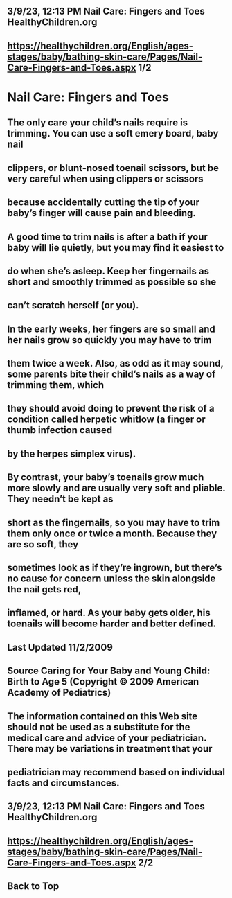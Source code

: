 ## 3/9/23, 12:13 PM Nail Care: Fingers and Toes HealthyChildren.org 

## https://healthychildren.org/English/ages-stages/baby/bathing-skin-care/Pages/Nail-Care-Fingers-and-Toes.aspx 1/2 

# Nail Care: Fingers and Toes 

## The only care your child’s nails require is trimming. You can use a soft emery board, baby nail 

## clippers, or blunt-nosed toenail scissors, but be very careful when using clippers or scissors 

## because accidentally cutting the tip of your baby’s finger will cause pain and bleeding. 

## A good time to trim nails is after a bath if your baby will lie quietly, but you may find it easiest to 

## do when she’s asleep. Keep her fingernails as short and smoothly trimmed as possible so she 

## can’t scratch herself (or you). 

## In the early weeks, her fingers are so small and her nails grow so quickly you may have to trim 

## them twice a week. Also, as odd as it may sound, some parents bite their child’s nails as a way of trimming them, which 

## they should avoid doing to prevent the risk of a condition called herpetic whitlow (a finger or thumb infection caused 

## by the herpes simplex virus). 

## By contrast, your baby’s toenails grow much more slowly and are usually very soft and pliable. They needn’t be kept as 

## short as the fingernails, so you may have to trim them only once or twice a month. Because they are so soft, they 

## sometimes look as if they’re ingrown, but there’s no cause for concern unless the skin alongside the nail gets red, 

## inflamed, or hard. As your baby gets older, his toenails will become harder and better defined. 

## Last Updated 11/2/2009 

## Source Caring for Your Baby and Young Child: Birth to Age 5 (Copyright © 2009 American Academy of Pediatrics) 

## The information contained on this Web site should not be used as a substitute for the medical care and advice of your pediatrician. There may be variations in treatment that your 

## pediatrician may recommend based on individual facts and circumstances. 


## 3/9/23, 12:13 PM Nail Care: Fingers and Toes HealthyChildren.org 

## https://healthychildren.org/English/ages-stages/baby/bathing-skin-care/Pages/Nail-Care-Fingers-and-Toes.aspx 2/2 

## Back to Top 



